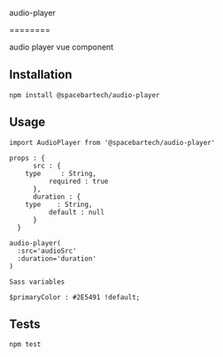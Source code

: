 audio-player

========

audio player vue component

## Installation

  `npm install @spacebartech/audio-player`

## Usage

  `import AudioPlayer from '@spacebartech/audio-player'`

  ```
  props : {
		src : {
      type     : String,
			required : true
		},
		duration : {
      type    : String,
			default : null
		}
	}

  audio-player(
    :src='audioSrc'
    :duration='duration'
  )

  ```

  ```
  Sass variables

  $primaryColor : #2E5491 !default;

  ```

## Tests

  `npm test`
